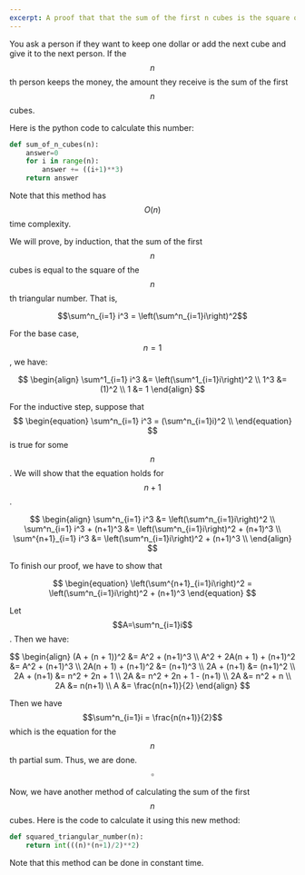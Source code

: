 ```yaml
---
excerpt: A proof that that the sum of the first n cubes is the square of the nth triangular number
---
```

<script type="text/javascript" id="MathJax-script" async
  src="https://cdn.jsdelivr.net/npm/mathjax@3/es5/tex-svg.js">
</script>

You ask a person if they want to keep one dollar or add the next cube and give it to the next person. If the $$n$$th person keeps the money, the amount they receive is the sum of the first $$n$$ cubes. 

Here is the python code to calculate this number:
```python
def sum_of_n_cubes(n):
    answer=0
    for i in range(n):
        answer += ((i+1)**3)
    return answer
```
Note that this method has $$O(n)$$ time complexity. 

We will prove, by induction, that the sum of the first $$n$$ cubes is equal to the square of the $$n$$th triangular number. That is, 

$$\sum^n_{i=1} i^3 = \left(\sum^n_{i=1}i\right)^2$$

For the base case, $$n=1$$, we have:

$$
\begin{align}
\sum^1_{i=1} i^3 &= \left(\sum^1_{i=1}i\right)^2 \\
1^3 &= (1)^2 \\
1 &= 1
\end{align}
$$

For the inductive step, suppose that
$$
\begin{equation}
\sum^n_{i=1} i^3 = (\sum^n_{i=1}i)^2 \\
\end{equation}
$$
is true for some $$n$$. We will show that the equation holds for $$n+1$$. 

$$
\begin{align}
\sum^n_{i=1} i^3 &= \left(\sum^n_{i=1}i\right)^2 \\
\sum^n_{i=1} i^3 + (n+1)^3 &= \left(\sum^n_{i=1}i\right)^2 + (n+1)^3 \\
\sum^{n+1}_{i=1} i^3 &= \left(\sum^n_{i=1}i\right)^2 + (n+1)^3 \\
\end{align}
$$

To finish our proof, we have to show that

$$
\begin{equation}
\left(\sum^{n+1}_{i=1}i\right)^2 = \left(\sum^n_{i=1}i\right)^2 + (n+1)^3
\end{equation}
$$

Let $$A=\sum^n_{i=1}i$$. Then we have:

$$
\begin{align}
(A + (n + 1))^2 &= A^2 + (n+1)^3 \\
A^2 + 2A(n + 1) + (n+1)^2 &= A^2 + (n+1)^3 \\
2A(n + 1) + (n+1)^2 &= (n+1)^3 \\
2A + (n+1) &= (n+1)^2 \\
2A + (n+1) &= n^2 + 2n + 1 \\
2A &= n^2 + 2n + 1 - (n+1) \\
2A &= n^2 + n \\
2A &= n(n+1) \\
A &= \frac{n(n+1)}{2}
\end{align}
$$

Then we have $$\sum^n_{i=1}i = \frac{n(n+1)}{2}$$ which is the equation for the $$n$$th partial sum. Thus, we are done. $$\square$$


Now, we have another method of calculating the sum of the first $$n$$ cubes. Here is the code to calculate it using this new method: 
```python
def squared_triangular_number(n):
    return int(((n)*(n+1)/2)**2)
```
Note that this method can be done in constant time. 